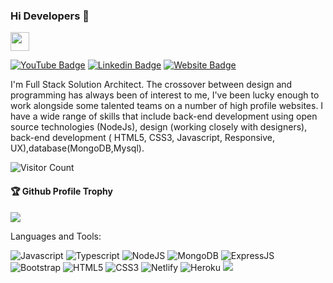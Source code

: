 ### Hi Developers 👋
<a href="https://manoharmeena123.github.io" target="text-decoration:none">   <img height="30" src="https://img.shields.io/badge/My%20Portfolio%20%E2%86%92-gray.svg?colorA=655BE1&colorB=4F44D6&style=for-the-badge"/></a>

[![YouTube Badge](https://img.shields.io/badge/YouTube-ItsManoharMeena-red)](https://www.youtube.com/@manoharmeena3346/videos)
[![Linkedin Badge](https://img.shields.io/badge/-Manohar-blue?style=flat-square&logo=Linkedin&logoColor=white&link=https://www.linkedin.com/in/manohar-meena-1a132221b)](https://www.linkedin.com/in/manohar-meena-1a132221b/)
[![Website Badge](https://img.shields.io/badge/Quora-Manohar-pink)](https://https://www.quora.com/profile/Manohar-Meena-14104)




I'm
Full Stack Solution Architect.
The crossover between design and programming has always been of interest to me, I've been lucky enough to work alongside some talented teams on a number of high profile websites. I have a wide range of skills that include back-end development using open source technologies (NodeJs), design (working closely with designers), back-end development ( HTML5, CSS3, Javascript, Responsive, UX),database(MongoDB,Mysql).


![Visitor Count](https://profile-counter.glitch.me/manoharmeena123/count.svg)

<div>
  <h4>🏆 Github Profile Trophy</h4>
  <a href="https://github.com/ryo-ma/github-profile-trophy">
    <img src="https://github-profile-trophy.vercel.app/?username=manoharmeena123&column=7"/>
  </a>
</div>

Languages and Tools: 

 <img alt="Javascript" src="https://img.shields.io/badge/javascript-%23ED8B00.svg?style=flat-square&logo=javascript&logoColor=white"/> <img alt="Typescript" src="https://img.shields.io/badge/typescript-%23238B00.svg?style=flat-square&logo=typescript&logoColor=white"/> <img alt="NodeJS" src="https://img.shields.io/badge/node.js-%2343853D.svg?style=flat-square&logo=node-dot-js&logoColor=white"/>  <img alt="MongoDB" src ="https://img.shields.io/badge/MongoDB-%234ea94b.svg?style=flat-square&logo=mongodb&logoColor=white"/> <img alt="ExpressJS" src ="https://img.shields.io/badge/ExpressjS-%234e434b.svg?style=flat-square&logo=express&logoColor=white"/> <img alt="Bootstrap" src="https://img.shields.io/badge/bootstrap-%23563D7C.svg?style=flat-square&logo=bootstrap&logoColor=white"/> <img alt="HTML5" src="https://img.shields.io/badge/html5-%23E34F26.svg?style=flat-square&logo=html5&logoColor=white"/> <img alt="CSS3" src="https://img.shields.io/badge/css3-%231572B6.svg?style=flat-square&logo=css3&logoColor=white"/> <img alt="Netlify" src ="https://img.shields.io/badge/Netllify-%234eab.svg?style=flat-square&logo=netlify&logoColor=white"/> <img alt="Heroku" src ="https://img.shields.io/badge/Heroku-%23478a4b.svg?style=flat-square&logo=heroku&logoColor=white"/> 
![](https://activity-graph.herokuapp.com/graph?username=manoharmeena123&theme=react-dark&area=true)
<!--
*manoharmeena123/manoharmeena123* is a ✨ special ✨ repository because its `README.md` (this file) appears on your GitHub profile.
<p align="center"> <a href="https://github.com/SumitUjjwal"><img src="https://github-profile-trophy.vercel.app/?username=manoharmeena123&theme=dark&count_private=true" alt="manoharmeena123" /></a> </p><table>  <tr>    <td valign="top"><img align="center" src="https://github-readme-stats-oup691hc2-alexfp05405.vercel.app/api?username=manoharmeena123&show_icons=true&locale=en&theme=algolia&count_private=true" /></td>   <td valign="top"><img align="center" src="https://github-readme-streak-stats.herokuapp.com/?user=manoharmeena123&show_icons=true&locale=en&theme=algolia&count_private=true" alt="manoharmeena123" /></td>  </tr></table><img src="http://github-profile-summary-cards.vercel.app/api/cards/profile-details?username=manoharmeena123&theme=2077" width="100%" /><img src="https://github-readme-activity-graph.cyclic.app/graph?username=manoharmeena123&theme=react-dark&custom_title=manoharmeena123%20's%20contribution%20Graph&hide_border=true" />
Here are some ideas to get you started:
https://github-readme-activity-graph.cyclic.app/graph?username=manoharmeena123&theme=react-dark&custom_title=manoharmeena123%20%27s%20contribution%20Graph&hide_border=true
- 🔭 I’m currently working on ...
- 🌱 I’m currently learning ...
- 👯 I’m looking to collaborate on ...
- 🤔 I’m looking for help with ...
- 💬 Ask me about ...
- 📫 How to reach me: ...
- 😄 Pronouns: ...
- ⚡ Fun fact: .....

-->
